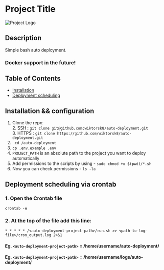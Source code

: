 # Project Title

![Project Logo](https://cdn1.plesk.com/wp-content/uploads/2018/12/27022732/automated-deployment.png "Auto deployment")

## Description

Simple bash auto deployment.
### Docker support in the future!

## Table of Contents
- [Installation](#installation--configuration)
- [Deployment scheduling](#deployment-scheduling-via-crontab)

## Installation && configuration

1. Clone the repo:
   <br>2. SSH : ```git clone git@github.com:wiktorsk8/auto-deployment.git```
   <br>3. HTTPS : ```git clone https://github.com/wiktorsk8/auto-deployment.git```
2. `` cd /auto-deployment``
3. ```cp .env.example .env```
4. ```PROJECT_PATH``` is an absolute path to the project you want to deploy automatically
5. Add permissions to the scripts by using - ```sudo chmod +x $(pwd)/*.sh ```
6. Now you can check permissions - ```ls -la```

## Deployment scheduling via crontab

### 1. Open the Crontab file
```crontab -e```
### 2. At the top of the file add this line:
```* * * * * /<auto-deployment-project-path>/run.sh >> <path-to-log-file>/cron_output.log 2>&1```
#### Eg. ```<auto-deployment-project-path>``` = /home/username/auto-deployment/
#### Eg. ```<auto-deployment-project-path>``` = /home/username/logs/auto-deployment/


